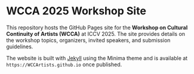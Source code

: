 # WCCA 2025 Workshop Site

This repository hosts the GitHub Pages site for the **Workshop on Cultural Continuity of Artists (WCCA)** at ICCV 2025. The site provides details on the workshop topics, organizers, invited speakers, and submission guidelines.

The website is built with [Jekyll](https://jekyllrb.com/) using the Minima theme and is available at `https://WCCArtists.github.io` once published.
